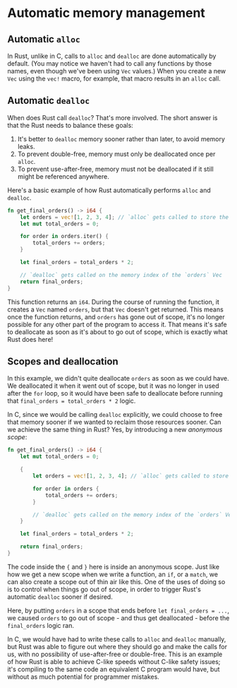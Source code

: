 # Automatic memory management

## Automatic `alloc`

In Rust, unlike in C, calls to `alloc` and `dealloc` are done automatically by 
default. (You may notice we haven't had to call any functions by those names, 
even though we've been using `Vec` values.) When you create a new `Vec` using
the `vec!` macro, for example, that macro results in an `alloc` call.

## Automatic `dealloc`

When does Rust call `dealloc`? That's more involved. The short answer is that
the Rust needs to balance these goals:

1. It's better to `dealloc` memory sooner rather than later, to avoid memory leaks.
1. To prevent double-free, memory must only be deallocated once per `alloc`.
1. To prevent use-after-free, memory must not be deallocated if it still might be referenced anywhere.

Here's a basic example of how Rust automatically performs `alloc` and `dealloc`.

```rust
fn get_final_orders() -> i64 {
    let orders = vec![1, 2, 3, 4]; // `alloc` gets called to store the Vec
    let mut total_orders = 0;

    for order in orders.iter() {
        total_orders += orders;
    }

    let final_orders = total_orders * 2;

    // `dealloc` gets called on the memory index of the `orders` Vec
    return final_orders;
}
```

This function returns an `i64`. During the course of running the function, it
creates a `Vec` named `orders`, but that `Vec` doesn't get returned. This means
once the function returns, and `orders` has gone out of scope, it's no longer
possible for any other part of the program to access it. That means it's safe to
deallocate as soon as it's about to go out of scope, which is exactly what Rust
does here!

## Scopes and deallocation

In this example, we didn't quite deallocate `orders` as soon as we could have.
We deallocated it when it went out of scope, but it was no longer in used after
the `for` loop, so it would have been safe to deallocate before running that
`final_orders = total_orders * 2` logic.

In C, since we would be calling `dealloc` explicitly, we could choose to free
that memory sooner if we wanted to reclaim those resources sooner. Can we
achieve the same thing in Rust? Yes, by introducing a new *anonymous scope*:

```rust
fn get_final_orders() -> i64 {
    let mut total_orders = 0;

    {
        let orders = vec![1, 2, 3, 4]; // `alloc` gets called to store the Vec

        for order in orders {
            total_orders += orders;
        }

        // `dealloc` gets called on the memory index of the `orders` Vec
    }

    let final_orders = total_orders * 2;

    return final_orders;
}
```

The code inside the `{` and `}` here is inside an anonymous scope. Just like
how we get a new scope when we write a function, an `if`, or a `match`, we can
also create a scope out of thin air like this. One of the uses of doing so is
to control when things go out of scope, in order to trigger Rust's automatic
`dealloc` sooner if desired.

Here, by putting `orders` in a scope that ends before `let final_orders = ...`,
we caused `orders` to go out of scope - and thus get deallocated - before the 
`final_orders` logic ran.

In C, we would have had to write these calls to `alloc` and `dealloc` manually,
but Rust was able to figure out where they should go and make the calls for us, 
with no possibility of use-after-free or double-free. This is an example of
how Rust is able to achieve C-like speeds without C-like safety issues; it's
compiling to the same code an equivalent C program would have, but without as
much potential for programmer mistakes.
